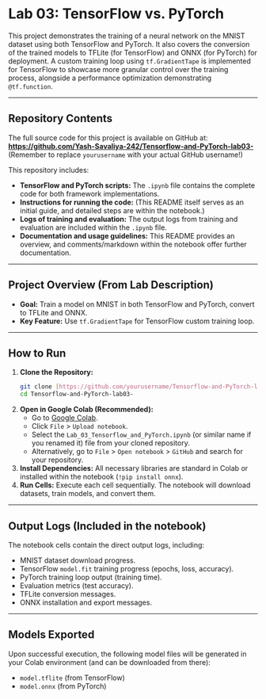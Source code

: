 # Lab 03: TensorFlow vs. PyTorch

This project demonstrates the training of a neural network on the MNIST dataset using both TensorFlow and PyTorch. It also covers the conversion of the trained models to TFLite (for TensorFlow) and ONNX (for PyTorch) for deployment. A custom training loop using `tf.GradientTape` is implemented for TensorFlow to showcase more granular control over the training process, alongside a performance optimization demonstrating `@tf.function`.

---

## Repository Contents

The full source code for this project is available on GitHub at:
**https://github.com/Yash-Savaliya-242/Tensorflow-and-PyTorch-lab03-** (Remember to replace `yourusername` with your actual GitHub username!)

This repository includes:

* **TensorFlow and PyTorch scripts:** The `.ipynb` file contains the complete code for both framework implementations.
* **Instructions for running the code:** (This README itself serves as an initial guide, and detailed steps are within the notebook.)
* **Logs of training and evaluation:** The output logs from training and evaluation are included within the `.ipynb` file.
* **Documentation and usage guidelines:** This README provides an overview, and comments/markdown within the notebook offer further documentation.

---

## Project Overview (From Lab Description)

* **Goal:** Train a model on MNIST in both TensorFlow and PyTorch, convert to TFLite and ONNX.
* **Key Feature:** Use `tf.GradientTape` for TensorFlow custom training loop.

---

## How to Run

1.  **Clone the Repository:**
    ```bash
    git clone [https://github.com/yourusername/Tensorflow-and-PyTorch-lab03-.git](https://github.com/yourusername/Tensorflow-and-PyTorch-lab03-.git)
    cd Tensorflow-and-PyTorch-lab03-
    ```
2.  **Open in Google Colab (Recommended):**
    * Go to [Google Colab](https://colab.research.google.com/).
    * Click `File` > `Upload notebook`.
    * Select the `Lab_03_Tensorflow_and_PyTorch.ipynb` (or similar name if you renamed it) file from your cloned repository.
    * Alternatively, go to `File` > `Open notebook` > `GitHub` and search for your repository.
3.  **Install Dependencies:** All necessary libraries are standard in Colab or installed within the notebook (`!pip install onnx`).
4.  **Run Cells:** Execute each cell sequentially. The notebook will download datasets, train models, and convert them.

---

## Output Logs (Included in the notebook)

The notebook cells contain the direct output logs, including:
* MNIST dataset download progress.
* TensorFlow `model.fit` training progress (epochs, loss, accuracy).
* PyTorch training loop output (training time).
* Evaluation metrics (test accuracy).
* TFLite conversion messages.
* ONNX installation and export messages.

---

## Models Exported

Upon successful execution, the following model files will be generated in your Colab environment (and can be downloaded from there):
* `model.tflite` (from TensorFlow)
* `model.onnx` (from PyTorch)
